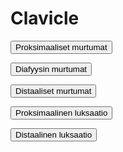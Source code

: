 # Clavicle
<button class="green-button" id="clavicle_proksimaalinen">Proksimaaliset murtumat</button>

<button class="green-button" id="clavicle_diafyysi">Diafyysin murtumat</button>

<button class="green-button" id="clavicle_distaalinen">Distaaliset murtumat</button>

<button class="green-button" id="clavicle_luksaatio_proksimaalinen">Proksimaalinen luksaatio</button>

<button class="green-button" id="clavicle_luksaatio_distaalinen">Distaalinen luksaatio</button> 